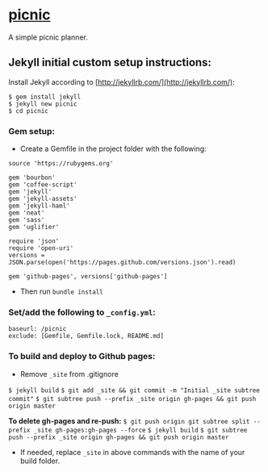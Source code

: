 # [picnic](http://timmliu.github.io/picnic/)
A simple picnic planner.

## Jekyll initial custom setup instructions:
Install Jekyll according to [http://jekyllrb.com/](http://jekyllrb.com/):

```
$ gem install jekyll
$ jekyll new picnic
$ cd picnic
```

### Gem setup:
- Create a Gemfile in the project folder with the following:

```
source 'https://rubygems.org'

gem 'bourbon'
gem 'coffee-script'
gem 'jekyll'
gem 'jekyll-assets'
gem 'jekyll-haml'
gem 'neat'
gem 'sass'
gem 'uglifier'

require 'json'
require 'open-uri'
versions = JSON.parse(open('https://pages.github.com/versions.json').read)

gem 'github-pages', versions['github-pages']
```

- Then run `bundle install`

### Set/add the following to `_config.yml`:

```
baseurl: /picnic
exclude: [Gemfile, Gemfile.lock, README.md]
```

### To build and deploy to Github pages:
* Remove `_site` from .gitignore

`$ jekyll build`
`$ git add _site && git commit -m "Initial _site subtree commit"`
`$ git subtree push --prefix _site origin gh-pages && git push origin master`

**To delete gh-pages and re-push:**
`$ git push origin git subtree split --prefix _site gh-pages:gh-pages --force`
`$ jekyll build`
`$ git subtree push --prefix _site origin gh-pages && git push origin master`

* If needed, replace `_site` in above commands with the name of your build folder.
